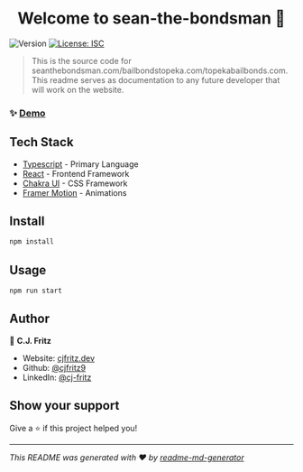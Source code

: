 <h1 align="center">Welcome to sean-the-bondsman 👋</h1>
<p>
  <img alt="Version" src="https://img.shields.io/badge/version-1.0.0-blue.svg?cacheSeconds=2592000" />
  <a href="#" target="_blank">
    <img alt="License: ISC" src="https://img.shields.io/badge/License-ISC-yellow.svg" />
  </a>
</p>

> This is the source code for seanthebondsman.com/bailbondstopeka.com/topekabailbonds.com. This readme serves as documentation to any future developer that will work on the website.

### ✨ [Demo](https://development-topekabailbonds.netlify.app)

## Tech Stack

* [Typescript](https://www.typescriptlang.org) - Primary Language
* [React](https://react.dev) - Frontend Framework
* [Chakra UI](https://chakra-ui.com/getting-started) - CSS Framework
* [Framer Motion](https://chakra-ui.com/getting-started/with-framer) - Animations

## Install

```sh
npm install
```

## Usage

```sh
npm run start
```

## Author

👤 **C.J. Fritz**

* Website: [cjfritz.dev](https://cjfritz.dev)
* Github: [@cjfritz9](https://github.com/cjfritz9)
* LinkedIn: [@cj-fritz](https://linkedin.com/in/cj-fritz)

## Show your support

Give a ⭐️ if this project helped you!

***
_This README was generated with ❤️ by [readme-md-generator](https://github.com/kefranabg/readme-md-generator)_